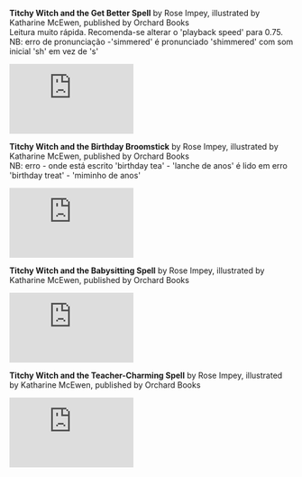 **Titchy Witch and the Get Better Spell** by Rose Impey, illustrated by Katharine McEwen, published by Orchard Books  
Leitura muito rápida. Recomenda-se alterar o 'playback speed' para 0.75.  
NB: erro de pronunciação -'simmered' é pronunciado 'shimmered' com som inicial 'sh' em vez de 's'  
<iframe width="220" height="124" src="https://www.youtube.com/embed/_Z6uNybnJlk" title="YouTube video player" frameborder="0" allow="accelerometer; autoplay; clipboard-write; encrypted-media; gyroscope; picture-in-picture; web-share" allowfullscreen></iframe>  

**Titchy Witch and the Birthday Broomstick** by Rose Impey, illustrated by Katharine McEwen, published by Orchard Books  
NB: erro - onde está escrito 'birthday tea' - 'lanche de anos' é lido em erro 'birthday treat' - 'miminho de anos'  
<iframe width="220" height="124" src="https://www.youtube.com/embed/fbmBwhZjIrA" title="YouTube video player" frameborder="0" allow="accelerometer; autoplay; clipboard-write; encrypted-media; gyroscope; picture-in-picture; web-share" allowfullscreen></iframe>  

**Titchy Witch and the Babysitting Spell** by Rose Impey, illustrated by Katharine McEwen, published by Orchard Books  
<iframe width="220" height="124" src="https://www.youtube.com/embed/uYcx03MVpqM" title="YouTube video player" frameborder="0" allow="accelerometer; autoplay; clipboard-write; encrypted-media; gyroscope; picture-in-picture; web-share" allowfullscreen></iframe>  

**Titchy Witch and the Teacher-Charming Spell** by Rose Impey, illustrated by Katharine McEwen, published by Orchard Books  
<iframe width="220" height="124" src="https://www.youtube.com/embed/c7jfyIghIzI" title="YouTube video player" frameborder="0" allow="accelerometer; autoplay; clipboard-write; encrypted-media; gyroscope; picture-in-picture; web-share" allowfullscreen></iframe>
